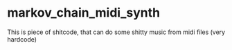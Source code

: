 # markov_chain_midi_synth
This is piece of shitcode, that can do some shitty music from midi files (very hardcode)
